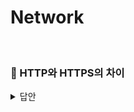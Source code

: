 # Network
<br>

### 📌 HTTP와 HTTPS의 차이
<details>
   <summary> 답안 </summary>
<br />

- HTTP는 평문 데이터를 전송하는 프로토콜이기 때문에 HTTP로 비밀번호나 주민번호 등 중요한 정보를 주고 받으면 제 3자에 의해 조회될 수 있습니다. 이러한 문제를 해결하기 위해
  HTTP에 암호화를 추가한 것이 HTTPS 입니다. 
- HTTPS는 암호화 및 인증이 있는 HTTP입니다. HTTPS는 TLS(SSL)를 사용하여 일반 HTTP 요청과 응답을 암호화하고 해당 요청과 응답에 디지털 서명을 한다는 점입니다.

  <details>
   <summary> <strong> TLS란? </strong> </summary>
  <br />
     
  - TLS(전송 보안 계층)은 SSL이라는 암호화 프로토콜에서 발전한 것입니다. 
    인터넷 커뮤니케이션을 위한 개인 정보와 데이터 보안을 용이하게 하기 위해 설계된 보안 프로토콜 입니다.
  </details>
  <br>
  
</details>
<br>
